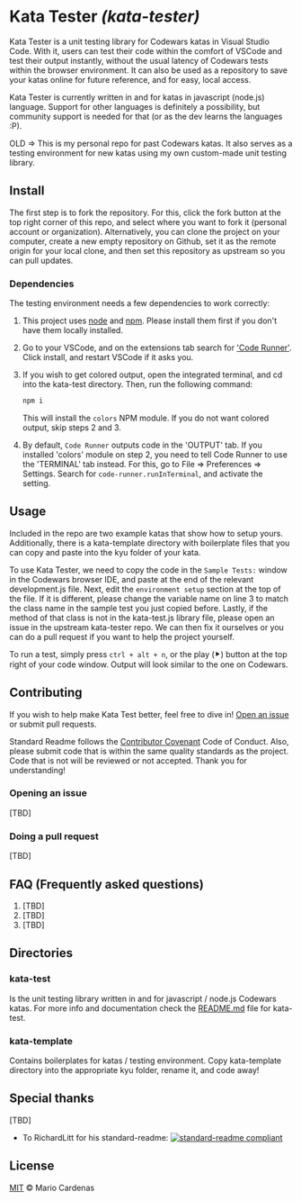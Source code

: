 # Kata Tester _(kata-tester)_

Kata Tester is a unit testing library for Codewars katas in Visual Studio Code. With it, users can test their code within the comfort of VSCode and test their output instantly, without the usual latency of Codewars tests within the browser environment. It can also be used as a repository to save your katas online for future reference, and for easy, local access.

Kata Tester is currently written in and for katas in javascript (node.js) language. Support for other languages is definitely a possibility, but community support is needed for that (or as the dev learns the languages :P).

OLD => This is my personal repo for past Codewars katas. It also serves as a testing environment for new katas using my own custom-made unit testing library.

## Install

The first step is to fork the repository. For this, click the fork button at the top right corner of this repo, and select where you want to fork it (personal account or organization). Alternatively, you can clone the project on your computer, create a new empty repository on Github, set it as the remote origin for your local clone, and then set this repository as upstream so you can pull updates.

### Dependencies

The testing environment needs a few dependencies to work correctly:

1. This project uses [node](http://nodejs.org) and [npm](https://npmjs.com). Please install them first if you don't have them locally installed.
2. Go to your VSCode, and on the extensions tab search for ['Code Runner'](https://marketplace.visualstudio.com/items?itemName=formulahendry.code-runner). Click install, and restart VSCode if it asks you.
3. If you wish to get colored output, open the integrated terminal, and cd into the kata-test directory. Then, run the following command:

   ```zsh
   npm i
   ```

   This will install the `colors` NPM module. If you do not want colored output, skip steps 2 and 3.

4. By default, `Code Runner` outputs code in the 'OUTPUT' tab. If you installed 'colors' module on step 2, you need to tell Code Runner to use the 'TERMINAL' tab instead. For this, go to File => Preferences => Settings. Search for `code-runner.runInTerminal`, and activate the setting.

## Usage

Included in the repo are two example katas that show how to setup yours. Additionally, there is a kata-template directory with boilerplate files that you can copy and paste into the kyu folder of your kata.

To use Kata Tester, we need to copy the code in the `Sample Tests:` window in the Codewars browser IDE, and paste at the end of the relevant development.js file. Next, edit the `environment setup` section at the top of the file. If it is different, please change the variable name on line 3 to match the class name in the sample test you just copied before. Lastly, if the method of that class is not in the kata-test.js library file, please open an issue in the upstream kata-tester repo. We can then fix it ourselves or you can do a pull request if you want to help the project yourself.

To run a test, simply press `ctrl + alt + n`, or the play (⯈) button at the top right of your code window. Output will look similar to the one on Codewars.

## Contributing

If you wish to help make Kata Test better, feel free to dive in! [Open an issue](https://github.com/Mario-paul/kata-tester/issues/new) or submit pull requests.

Standard Readme follows the [Contributor Covenant](http://contributor-covenant.org/version/1/3/0/) Code of Conduct. Also, please submit code that is within the same quality standards as the project. Code that is not will be reviewed or not accepted. Thank you for understanding!

### Opening an issue

[TBD]

### Doing a pull request

[TBD]

## FAQ (Frequently asked questions)

1. [TBD]
2. [TBD]
3. [TBD]

## Directories

### kata-test

Is the unit testing library written in and for javascript / node.js Codewars katas. For more info and documentation check the [README.md](https://github.com/Mario-paul/kata-tester/blob/main/kata-test/README.md) file for kata-test.

### kata-template

Contains boilerplates for katas / testing environment. Copy kata-template directory into the appropriate kyu folder, rename it, and code away!

## Special thanks

[TBD]

- To RichardLitt for his standard-readme:
  [![standard-readme compliant](https://img.shields.io/badge/readme%20style-standard-brightgreen.svg?style=flat-square)](https://github.com/RichardLitt/standard-readme)

## License

[MIT](LICENSE) © Mario Cardenas
